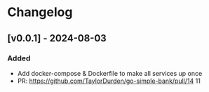 # Changelog

## [v0.0.1] - 2024-08-03

### Added

- Add docker-compose & Dockerfile to make all services up once
- PR: https://github.com/TaylorDurden/go-simple-bank/pull/14 11

